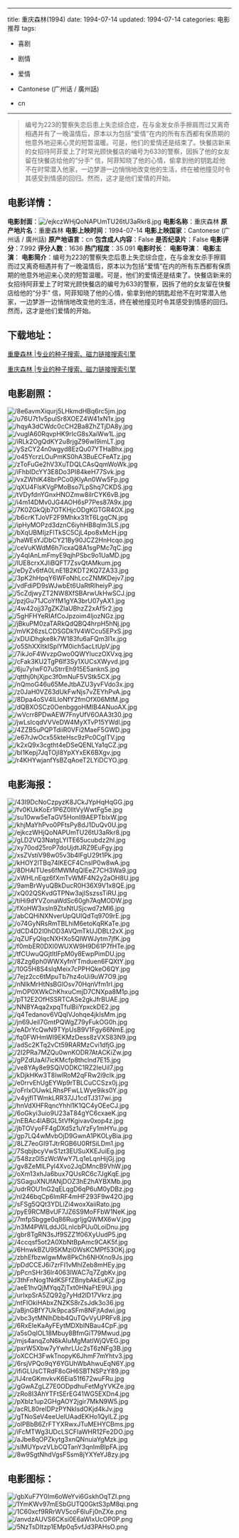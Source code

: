 
---
title: 重庆森林(1994)
date: 1994-07-14
updated: 1994-07-14
categories: 电影推荐
tags:
- 喜剧
- 剧情
- 爱情

- Cantonese (广州话 / 廣州話)
- cn
---


> 编号为223的警察失恋后患上失恋综合症，在与金发女杀手擦肩而过又离奇相遇并有了一晚温情后，原本以为包括“爱情”在内的所有东西都有保质期的他意外地迎来心灵的短暂温暖。可是，他们的爱情还是结束了。快餐店新来的女招待阿菲爱上了时常光顾快餐店的编号为633的警察，因拆了他的女友留在快餐店给他的“分手” 信，阿菲知晓了他的心情，偷拿到他的钥匙趁他不在时常潜入他家，一边梦游一边悄悄地改变他的生活，终在被他撞见时令其感受到情感的回归。然而，这才是他们爱情的开始。

## **电影详情**：

**电影封面**：<img src="https://image.tmdb.org/t/p/w200/ejkczWHjQoNAPUmTU26tU3aRkr8.jpg" alt="/ejkczWHjQoNAPUmTU26tU3aRkr8.jpg" title="/ejkczWHjQoNAPUmTU26tU3aRkr8.jpg">
**电影名称**：重庆森林
**原产地片名**：重慶森林
**电影上映时间**：1994-07-14
**电影上映国家**：Cantonese (广州话 / 廣州話)
**原产地语言**：cn
**包含成人内容**：False
**是否纪录片**：False
**电影评分**：7.992
**评分人数**：1636
**热门程度**：35.091
**电影时长**：
**电影导演**：
**电影主演**：
**电影简介**：编号为223的警察失恋后患上失恋综合症，在与金发女杀手擦肩而过又离奇相遇并有了一晚温情后，原本以为包括“爱情”在内的所有东西都有保质期的他意外地迎来心灵的短暂温暖。可是，他们的爱情还是结束了。快餐店新来的女招待阿菲爱上了时常光顾快餐店的编号为633的警察，因拆了他的女友留在快餐店给他的“分手” 信，阿菲知晓了他的心情，偷拿到他的钥匙趁他不在时常潜入他家，一边梦游一边悄悄地改变他的生活，终在被他撞见时令其感受到情感的回归。然而，这才是他们爱情的开始。

## **下载地址**：
[重慶森林 |专业的种子搜索、磁力链接搜索引擎](https://movie.amd794.com:2083/?search=%E9%87%8D%E6%85%B6%E6%A3%AE%E6%9E%97&ordering=&mode=match_phrase&page_size=10&page=1)

[重庆森林 |专业的种子搜索、磁力链接搜索引擎](https://movie.amd794.com:2083/?search=%E9%87%8D%E5%BA%86%E6%A3%AE%E6%9E%97&ordering=&mode=match_phrase&page_size=10&page=1)
 

## **电影剧照**：
<img src="https://image.tmdb.org/t/p/original/8e6avmXiqurj5LHkmdHBq6rc5jm.jpg" alt="/8e6avmXiqurj5LHkmdHBq6rc5jm.jpg" title="/8e6avmXiqurj5LHkmdHBq6rc5jm.jpg"><img src="https://image.tmdb.org/t/p/original/u76U7t1v5pulSr8XOEZ4W41xN1x.jpg" alt="/u76U7t1v5pulSr8XOEZ4W41xN1x.jpg" title="/u76U7t1v5pulSr8XOEZ4W41xN1x.jpg"><img src="https://image.tmdb.org/t/p/original/hqyA3dCWdc0cCH2Ba8ZhZTjDA8y.jpg" alt="/hqyA3dCWdc0cCH2Ba8ZhZTjDA8y.jpg" title="/hqyA3dCWdc0cCH2Ba8ZhZTjDA8y.jpg"><img src="https://image.tmdb.org/t/p/original/vuglA60RqvpHK9rIcG8sXaiWw1L.jpg" alt="/vuglA60RqvpHK9rIcG8sXaiWw1L.jpg" title="/vuglA60RqvpHK9rIcG8sXaiWw1L.jpg"><img src="https://image.tmdb.org/t/p/original/iRLk2OgQdKY2u8rjgZ96wI9imLT.jpg" alt="/iRLk2OgQdKY2u8rjgZ96wI9imLT.jpg" title="/iRLk2OgQdKY2u8rjgZ96wI9imLT.jpg"><img src="https://image.tmdb.org/t/p/original/ySzCY24n0wgyd8EzQu07YTHaBhx.jpg" alt="/ySzCY24n0wgyd8EzQu07YTHaBhx.jpg" title="/ySzCY24n0wgyd8EzQu07YTHaBhx.jpg"><img src="https://image.tmdb.org/t/p/original/o45YcrzLOuPmKS0hA3BuECFeATz.jpg" alt="/o45YcrzLOuPmKS0hA3BuECFeATz.jpg" title="/o45YcrzLOuPmKS0hA3BuECFeATz.jpg"><img src="https://image.tmdb.org/t/p/original/zToFuGe2hV3XuTDQLCAsQqmWoWk.jpg" alt="/zToFuGe2hV3XuTDQLCAsQqmWoWk.jpg" title="/zToFuGe2hV3XuTDQLCAsQqmWoWk.jpg"><img src="https://image.tmdb.org/t/p/original/iFhbIDcYY3E8Do3PI84keH77Svk.jpg" alt="/iFhbIDcYY3E8Do3PI84keH77Svk.jpg" title="/iFhbIDcYY3E8Do3PI84keH77Svk.jpg"><img src="https://image.tmdb.org/t/p/original/vxZWhlK48brPCo0jKlyAn0Ww5Fp.jpg" alt="/vxZWhlK48brPCo0jKlyAn0Ww5Fp.jpg" title="/vxZWhlK48brPCo0jKlyAn0Ww5Fp.jpg"><img src="https://image.tmdb.org/t/p/original/qXU4FlsKVgPMoBso7LpShq7CKDS.jpg" alt="/qXU4FlsKVgPMoBso7LpShq7CKDS.jpg" title="/qXU4FlsKVgPMoBso7LpShq7CKDS.jpg"><img src="https://image.tmdb.org/t/p/original/tVDyfdnYGnxHNOZmw8ilrCYK6vB.jpg" alt="/tVDyfdnYGnxHNOZmw8ilrCYK6vB.jpg" title="/tVDyfdnYGnxHNOZmw8ilrCYK6vB.jpg"><img src="https://image.tmdb.org/t/p/original/i4m14DMv0JG4AOH6sP7Pes87A9x.jpg" alt="/i4m14DMv0JG4AOH6sP7Pes87A9x.jpg" title="/i4m14DMv0JG4AOH6sP7Pes87A9x.jpg"><img src="https://image.tmdb.org/t/p/original/7K0ZGkQjb7OTKHjcODgKGTGR4OX.jpg" alt="/7K0ZGkQjb7OTKHjcODgKGTGR4OX.jpg" title="/7K0ZGkQjb7OTKHjcODgKGTGR4OX.jpg"><img src="https://image.tmdb.org/t/p/original/b6crKTJoVF2F9Mhkx31tT6LgqCN.jpg" alt="/b6crKTJoVF2F9Mhkx31tT6LgqCN.jpg" title="/b6crKTJoVF2F9Mhkx31tT6LgqCN.jpg"><img src="https://image.tmdb.org/t/p/original/ipHyMOPzd3dznC6iyhHB8qlm3LS.jpg" alt="/ipHyMOPzd3dznC6iyhHB8qlm3LS.jpg" title="/ipHyMOPzd3dznC6iyhHB8qlm3LS.jpg"><img src="https://image.tmdb.org/t/p/original/bXqUBMIjzFlTkSC5CjL4po8xMcH.jpg" alt="/bXqUBMIjzFlTkSC5CjL4po8xMcH.jpg" title="/bXqUBMIjzFlTkSC5CjL4po8xMcH.jpg"><img src="https://image.tmdb.org/t/p/original/haWEsYJDbCY21By90JCZ2HnHcqo.jpg" alt="/haWEsYJDbCY21By90JCZ2HnHcqo.jpg" title="/haWEsYJDbCY21By90JCZ2HnHcqo.jpg"><img src="https://image.tmdb.org/t/p/original/ceVuKWdM6h7icxaQ8A1sgPMc7qC.jpg" alt="/ceVuKWdM6h7icxaQ8A1sgPMc7qC.jpg" title="/ceVuKWdM6h7icxaQ8A1sgPMc7qC.jpg"><img src="https://image.tmdb.org/t/p/original/y4qIAnLmFmyE9qjhPSbc9o1UaMD.jpg" alt="/y4qIAnLmFmyE9qjhPSbc9o1UaMD.jpg" title="/y4qIAnLmFmyE9qjhPSbc9o1UaMD.jpg"><img src="https://image.tmdb.org/t/p/original/lUE8crxXJliBQFT7ZsvQtAMkum.jpg" alt="/lUE8crxXJliBQFT7ZsvQtAMkum.jpg" title="/lUE8crxXJliBQFT7ZsvQtAMkum.jpg"><img src="https://image.tmdb.org/t/p/original/eDyZv6tfA0LnE1B2KDT2KQ7ZA33.jpg" alt="/eDyZv6tfA0LnE1B2KDT2KQ7ZA33.jpg" title="/eDyZv6tfA0LnE1B2KDT2KQ7ZA33.jpg"><img src="https://image.tmdb.org/t/p/original/3pK2hHpqY6WFoNhLccZNMKDejv7.jpg" alt="/3pK2hHpqY6WFoNhLccZNMKDejv7.jpg" title="/3pK2hHpqY6WFoNhLccZNMKDejv7.jpg"><img src="https://image.tmdb.org/t/p/original/vdFdiPD9sWJwbEt6UaRtRlheiyP.jpg" alt="/vdFdiPD9sWJwbEt6UaRtRlheiyP.jpg" title="/vdFdiPD9sWJwbEt6UaRtRlheiyP.jpg"><img src="https://image.tmdb.org/t/p/original/5cZdjwyZT2NW8XfSBArwUkHwSCJ.jpg" alt="/5cZdjwyZT2NW8XfSBArwUkHwSCJ.jpg" title="/5cZdjwyZT2NW8XfSBArwUkHwSCJ.jpg"><img src="https://image.tmdb.org/t/p/original/pzjGu71JCoYfM1gYA3brU07yAX1.jpg" alt="/pzjGu71JCoYfM1gYA3brU07yAX1.jpg" title="/pzjGu71JCoYfM1gYA3brU07yAX1.jpg"><img src="https://image.tmdb.org/t/p/original/4w42ojj37gZKZlaUBhzZ2xAf5r2.jpg" alt="/4w42ojj37gZKZlaUBhzZ2xAf5r2.jpg" title="/4w42ojj37gZKZlaUBhzZ2xAf5r2.jpg"><img src="https://image.tmdb.org/t/p/original/5gHFHYeRIAfCoJpzoim4ljozNGz.jpg" alt="/5gHFHYeRIAfCoJpzoim4ljozNGz.jpg" title="/5gHFHYeRIAfCoJpzoim4ljozNGz.jpg"><img src="https://image.tmdb.org/t/p/original/jBkuPM0zaTARkQdQBQ4hrpH5hNj.jpg" alt="/jBkuPM0zaTARkQdQBQ4hrpH5hNj.jpg" title="/jBkuPM0zaTARkQdQBQ4hrpH5hNj.jpg"><img src="https://image.tmdb.org/t/p/original/mVK26zsLCDSGDk1V4WCcu5EPxS.jpg" alt="/mVK26zsLCDSGDk1V4WCcu5EPxS.jpg" title="/mVK26zsLCDSGDk1V4WCcu5EPxS.jpg"><img src="https://image.tmdb.org/t/p/original/xDUiDhgke8k7W183fu6aFQm3I1x.jpg" alt="/xDUiDhgke8k7W183fu6aFQm3I1x.jpg" title="/xDUiDhgke8k7W183fu6aFQm3I1x.jpg"><img src="https://image.tmdb.org/t/p/original/o5ShXXItkISplYM0ich5acLtUpV.jpg" alt="/o5ShXXItkISplYM0ich5acLtUpV.jpg" title="/o5ShXXItkISplYM0ich5acLtUpV.jpg"><img src="https://image.tmdb.org/t/p/original/7ikJoF4WvzpGwo0QWYluczOXVxq.jpg" alt="/7ikJoF4WvzpGwo0QWYluczOXVxq.jpg" title="/7ikJoF4WvzpGwo0QWYluczOXVxq.jpg"><img src="https://image.tmdb.org/t/p/original/cFak3KU2TgP6lf3Sy1XUCsXWyvd.jpg" alt="/cFak3KU2TgP6lf3Sy1XUCsXWyvd.jpg" title="/cFak3KU2TgP6lf3Sy1XUCsXWyvd.jpg"><img src="https://image.tmdb.org/t/p/original/6ju7yIwF07uStrrEh915E5anknS.jpg" alt="/6ju7yIwF07uStrrEh915E5anknS.jpg" title="/6ju7yIwF07uStrrEh915E5anknS.jpg"><img src="https://image.tmdb.org/t/p/original/qtthj0hjXjpc3f0mNuF5VStk5CX.jpg" alt="/qtthj0hjXjpc3f0mNuF5VStk5CX.jpg" title="/qtthj0hjXjpc3f0mNuF5VStk5CX.jpg"><img src="https://image.tmdb.org/t/p/original/nQmoG46u65MeJtbAZU3yvFVdo3x.jpg" alt="/nQmoG46u65MeJtbAZU3yvFVdo3x.jpg" title="/nQmoG46u65MeJtbAZU3yvFVdo3x.jpg"><img src="https://image.tmdb.org/t/p/original/z0JaH0VZ63dUkFwNjs7vZEYhPvA.jpg" alt="/z0JaH0VZ63dUkFwNjs7vZEYhPvA.jpg" title="/z0JaH0VZ63dUkFwNjs7vZEYhPvA.jpg"><img src="https://image.tmdb.org/t/p/original/8Dpa4oSV4ILloNfY2fmOfX06MtM.jpg" alt="/8Dpa4oSV4ILloNfY2fmOfX06MtM.jpg" title="/8Dpa4oSV4ILloNfY2fmOfX06MtM.jpg"><img src="https://image.tmdb.org/t/p/original/dQBXOSCz0OenbggoHMIB4ANuoAX.jpg" alt="/dQBXOSCz0OenbggoHMIB4ANuoAX.jpg" title="/dQBXOSCz0OenbggoHMIB4ANuoAX.jpg"><img src="https://image.tmdb.org/t/p/original/wVcrr8PDwAEW7FnyUfV6OAA3t30.jpg" alt="/wVcrr8PDwAEW7FnyUfV6OAA3t30.jpg" title="/wVcrr8PDwAEW7FnyUfV6OAA3t30.jpg"><img src="https://image.tmdb.org/t/p/original/jwLsIcqdVVVeDW4MyXTvP15YWdl.jpg" alt="/jwLsIcqdVVVeDW4MyXTvP15YWdl.jpg" title="/jwLsIcqdVVVeDW4MyXTvP15YWdl.jpg"><img src="https://image.tmdb.org/t/p/original/4ZZB5uPQPTdiiR0VFi2MaeF5GWD.jpg" alt="/4ZZB5uPQPTdiiR0VFi2MaeF5GWD.jpg" title="/4ZZB5uPQPTdiiR0VFi2MaeF5GWD.jpg"><img src="https://image.tmdb.org/t/p/original/e67rJwOcx55kteHsc9zPc0CgITV.jpg" alt="/e67rJwOcx55kteHsc9zPc0CgITV.jpg" title="/e67rJwOcx55kteHsc9zPc0CgITV.jpg"><img src="https://image.tmdb.org/t/p/original/k2xQ9x3cgtht4eDSeQENLYa1qCZ.jpg" alt="/k2xQ9x3cgtht4eDSeQENLYa1qCZ.jpg" title="/k2xQ9x3cgtht4eDSeQENLYa1qCZ.jpg"><img src="https://image.tmdb.org/t/p/original/bI1Kepj7JqTOjI8YpXYxEK6BXgv.jpg" alt="/bI1Kepj7JqTOjI8YpXYxEK6BXgv.jpg" title="/bI1Kepj7JqTOjI8YpXYxEK6BXgv.jpg"><img src="https://image.tmdb.org/t/p/original/r4KHYwjanfYsBZqAoeT2LYiDCYO.jpg" alt="/r4KHYwjanfYsBZqAoeT2LYiDCYO.jpg" title="/r4KHYwjanfYsBZqAoeT2LYiDCYO.jpg">

## **电影海报**：
<img src="https://image.tmdb.org/t/p/original/43I9DcNoCzpyzK8JCkJYpHqHqGG.jpg" alt="/43I9DcNoCzpyzK8JCkJYpHqHqGG.jpg" title="/43I9DcNoCzpyzK8JCkJYpHqHqGG.jpg"><img src="https://image.tmdb.org/t/p/original/fv0KUkKoEr1P6Z0lltVyWwtFg5e.jpg" alt="/fv0KUkKoEr1P6Z0lltVyWwtFg5e.jpg" title="/fv0KUkKoEr1P6Z0lltVyWwtFg5e.jpg"><img src="https://image.tmdb.org/t/p/original/su10ww5eTaGV5Honll9AEPTblxW.jpg" alt="/su10ww5eTaGV5Honll9AEPTblxW.jpg" title="/su10ww5eTaGV5Honll9AEPTblxW.jpg"><img src="https://image.tmdb.org/t/p/original/khjMaYhPvo0PFtsPy8dJ1DuQv0U.jpg" alt="/khjMaYhPvo0PFtsPy8dJ1DuQv0U.jpg" title="/khjMaYhPvo0PFtsPy8dJ1DuQv0U.jpg"><img src="https://image.tmdb.org/t/p/original/ejkczWHjQoNAPUmTU26tU3aRkr8.jpg" alt="/ejkczWHjQoNAPUmTU26tU3aRkr8.jpg" title="/ejkczWHjQoNAPUmTU26tU3aRkr8.jpg"><img src="https://image.tmdb.org/t/p/original/gLD2VQ3NatgLYITE65ucubdz2hl.jpg" alt="/gLD2VQ3NatgLYITE65ucubdz2hl.jpg" title="/gLD2VQ3NatgLYITE65ucubdz2hl.jpg"><img src="https://image.tmdb.org/t/p/original/xy70od25roP7doUjdtJRZ9EuFgy.jpg" alt="/xy70od25roP7doUjdtJRZ9EuFgy.jpg" title="/xy70od25roP7doUjdtJRZ9EuFgy.jpg"><img src="https://image.tmdb.org/t/p/original/xsZVstiV98w05v3b4IFgU29t1Pk.jpg" alt="/xsZVstiV98w05v3b4IFgU29t1Pk.jpg" title="/xsZVstiV98w05v3b4IFgU29t1Pk.jpg"><img src="https://image.tmdb.org/t/p/original/kHOY2lTBq74lKECF4CnsIP0w8wA.jpg" alt="/kHOY2lTBq74lKECF4CnsIP0w8wA.jpg" title="/kHOY2lTBq74lKECF4CnsIP0w8wA.jpg"><img src="https://image.tmdb.org/t/p/original/8DHAlTUes6fMWMqQlEeZ7CH3Wa9.jpg" alt="/8DHAlTUes6fMWMqQlEeZ7CH3Wa9.jpg" title="/8DHAlTUes6fMWMqQlEeZ7CH3Wa9.jpg"><img src="https://image.tmdb.org/t/p/original/xWHLnEqz6fXmTvWMF4N2y2aOH8U.jpg" alt="/xWHLnEqz6fXmTvWMF4N2y2aOH8U.jpg" title="/xWHLnEqz6fXmTvWMF4N2y2aOH8U.jpg"><img src="https://image.tmdb.org/t/p/original/9amBrWyuQBkDucR0H36X9V1x8QE.jpg" alt="/9amBrWyuQBkDucR0H36X9V1x8QE.jpg" title="/9amBrWyuQBkDucR0H36X9V1x8QE.jpg"><img src="https://image.tmdb.org/t/p/original/xQ02QSKvdGTPNw3ajISszssTiRU.jpg" alt="/xQ02QSKvdGTPNw3ajISszssTiRU.jpg" title="/xQ02QSKvdGTPNw3ajISszssTiRU.jpg"><img src="https://image.tmdb.org/t/p/original/tiHi9dYVZonaWdSc60gh7AqMODW.jpg" alt="/tiHi9dYVZonaWdSc60gh7AqMODW.jpg" title="/tiHi9dYVZonaWdSc60gh7AqMODW.jpg"><img src="https://image.tmdb.org/t/p/original/fXoHW3xsln9ZtxNtUSjcwd7zMl6.jpg" alt="/fXoHW3xsln9ZtxNtUSjcwd7zMl6.jpg" title="/fXoHW3xsln9ZtxNtUSjcwd7zMl6.jpg"><img src="https://image.tmdb.org/t/p/original/abCQHiNXNverUpQUIQdTq9709rE.jpg" alt="/abCQHiNXNverUpQUIQdTq9709rE.jpg" title="/abCQHiNXNverUpQUIQdTq9709rE.jpg"><img src="https://image.tmdb.org/t/p/original/o74GyNRsRmTBLhiM6etoKqRKaTe.jpg" alt="/o74GyNRsRmTBLhiM6etoKqRKaTe.jpg" title="/o74GyNRsRmTBLhiM6etoKqRKaTe.jpg"><img src="https://image.tmdb.org/t/p/original/dCD4D2I0hOD3AVQmTkUJDBLt2xX.jpg" alt="/dCD4D2I0hOD3AVQmTkUJDBLt2xX.jpg" title="/dCD4D2I0hOD3AVQmTkUJDBLt2xX.jpg"><img src="https://image.tmdb.org/t/p/original/qZUFyQlqcNXHXo5QIWWJytm7jfK.jpg" alt="/qZUFyQlqcNXHXo5QIWWJytm7jfK.jpg" title="/qZUFyQlqcNXHXo5QIWWJytm7jfK.jpg"><img src="https://image.tmdb.org/t/p/original/f0mbER0DXl0WUXW9H9D61P7fHTe.jpg" alt="/f0mbER0DXl0WUXW9H9D61P7fHTe.jpg" title="/f0mbER0DXl0WUXW9H9D61P7fHTe.jpg"><img src="https://image.tmdb.org/t/p/original/tfCUwuQGjtItIFpM0y8EwpPimDU.jpg" alt="/tfCUwuQGjtItIFpM0y8EwpPimDU.jpg" title="/tfCUwuQGjtItIFpM0y8EwpPimDU.jpg"><img src="https://image.tmdb.org/t/p/original/8Zzg6ph0WWXyfnYTmduen6FQXtY.jpg" alt="/8Zzg6ph0WWXyfnYTmduen6FQXtY.jpg" title="/8Zzg6ph0WWXyfnYTmduen6FQXtY.jpg"><img src="https://image.tmdb.org/t/p/original/10G5H8S4slqMeix7cPPHQkeO6QY.jpg" alt="/10G5H8S4slqMeix7cPPHQkeO6QY.jpg" title="/10G5H8S4slqMeix7cPPHQkeO6QY.jpg"><img src="https://image.tmdb.org/t/p/original/7ejz2cc6tMpuTb7hz4oUi9uW7O9.jpg" alt="/7ejz2cc6tMpuTb7hz4oUi9uW7O9.jpg" title="/7ejz2cc6tMpuTb7hz4oUi9uW7O9.jpg"><img src="https://image.tmdb.org/t/p/original/nNIkMrHtNsBGlOsv70HqnVfm1rI.jpg" alt="/nNIkMrHtNsBGlOsv70HqnVfm1rI.jpg" title="/nNIkMrHtNsBGlOsv70HqnVfm1rI.jpg"><img src="https://image.tmdb.org/t/p/original/mOP0XWkChKhxuCmjD7CNXpa8M1p.jpg" alt="/mOP0XWkChKhxuCmjD7CNXpa8M1p.jpg" title="/mOP0XWkChKhxuCmjD7CNXpa8M1p.jpg"><img src="https://image.tmdb.org/t/p/original/pT12E2OfHSSRTCASe2gkJfrBUAE.jpg" alt="/pT12E2OfHSSRTCASe2gkJfrBUAE.jpg" title="/pT12E2OfHSSRTCASe2gkJfrBUAE.jpg"><img src="https://image.tmdb.org/t/p/original/NNBYAqa2xpqTfulBiiYpxckDE2.jpg" alt="/NNBYAqa2xpqTfulBiiYpxckDE2.jpg" title="/NNBYAqa2xpqTfulBiiYpxckDE2.jpg"><img src="https://image.tmdb.org/t/p/original/q4Tedanov6VQqIVJohqe4jkIsMm.jpg" alt="/q4Tedanov6VQqIVJohqe4jkIsMm.jpg" title="/q4Tedanov6VQqIVJohqe4jkIsMm.jpg"><img src="https://image.tmdb.org/t/p/original/jn69Jeil7GmtPQWgZ79yFukOG0h.jpg" alt="/jn69Jeil7GmtPQWgZ79yFukOG0h.jpg" title="/jn69Jeil7GmtPQWgZ79yFukOG0h.jpg"><img src="https://image.tmdb.org/t/p/original/eADrYcQwN9TYpUsB9V1Fgy66NmE.jpg" alt="/eADrYcQwN9TYpUsB9V1Fgy66NmE.jpg" title="/eADrYcQwN9TYpUsB9V1Fgy66NmE.jpg"><img src="https://image.tmdb.org/t/p/original/fq0FWHmWI9EKMzDess8zVXS83N9.jpg" alt="/fq0FWHmWI9EKMzDess8zVXS83N9.jpg" title="/fq0FWHmWI9EKMzDess8zVXS83N9.jpg"><img src="https://image.tmdb.org/t/p/original/adSc2KTq2vCt59RARMzCvi1dfjG.jpg" alt="/adSc2KTq2vCt59RARMzCvi1dfjG.jpg" title="/adSc2KTq2vCt59RARMzCvi1dfjG.jpg"><img src="https://image.tmdb.org/t/p/original/2I2PRa7MZQu0wnKODR7AtACKiZw.jpg" alt="/2I2PRa7MZQu0wnKODR7AtACKiZw.jpg" title="/2I2PRa7MZQu0wnKODR7AtACKiZw.jpg"><img src="https://image.tmdb.org/t/p/original/gPZdUaAl7icKMcfp8thclnd7E15.jpg" alt="/gPZdUaAl7icKMcfp8thclnd7E15.jpg" title="/gPZdUaAl7icKMcfp8thclnd7E15.jpg"><img src="https://image.tmdb.org/t/p/original/ve8YAy8e9SQiVODKC1RZ2IeUiI7.jpg" alt="/ve8YAy8e9SQiVODKC1RZ2IeUiI7.jpg" title="/ve8YAy8e9SQiVODKC1RZ2IeUiI7.jpg"><img src="https://image.tmdb.org/t/p/original/kDjkHKw3T8IwlRoM2qFRw2i9clk.jpg" alt="/kDjkHKw3T8IwlRoM2qFRw2i9clk.jpg" title="/kDjkHKw3T8IwlRoM2qFRw2i9clk.jpg"><img src="https://image.tmdb.org/t/p/original/e0rrvEhUgEYWp9rTBLCuCCSzx0j.jpg" alt="/e0rrvEhUgEYWp9rTBLCuCCSzx0j.jpg" title="/e0rrvEhUgEYWp9rTBLCuCCSzx0j.jpg"><img src="https://image.tmdb.org/t/p/original/oFrlxOUwkLRhsPFwLLWye9iks0Y.jpg" alt="/oFrlxOUwkLRhsPFwLLWye9iks0Y.jpg" title="/oFrlxOUwkLRhsPFwLLWye9iks0Y.jpg"><img src="https://image.tmdb.org/t/p/original/v4yjflTWmkLRR37JJ1cdTJ317wi.jpg" alt="/v4yjflTWmkLRR37JJ1cdTJ317wi.jpg" title="/v4yjflTWmkLRR37JJ1cdTJ317wi.jpg"><img src="https://image.tmdb.org/t/p/original/hnVdXHFRqncYhhl1K1QC4yOEeCJ.jpg" alt="/hnVdXHFRqncYhhl1K1QC4yOEeCJ.jpg" title="/hnVdXHFRqncYhhl1K1QC4yOEeCJ.jpg"><img src="https://image.tmdb.org/t/p/original/6oGkyi3uio9U23aT84gYC6cxaeK.jpg" alt="/6oGkyi3uio9U23aT84gYC6cxaeK.jpg" title="/6oGkyi3uio9U23aT84gYC6cxaeK.jpg"><img src="https://image.tmdb.org/t/p/original/nEBAc4lABGL5tVfKgivav0xop4z.jpg" alt="/nEBAc4lABGL5tVfKgivav0xop4z.jpg" title="/nEBAc4lABGL5tVfKgivav0xop4z.jpg"><img src="https://image.tmdb.org/t/p/original/jbTOVyoFF4gDXd5z1uYzFy1mHYu.jpg" alt="/jbTOVyoFF4gDXd5z1uYzFy1mHYu.jpg" title="/jbTOVyoFF4gDXd5z1uYzFy1mHYu.jpg"><img src="https://image.tmdb.org/t/p/original/gp7LQ4wMvbOjD9GwnA1PKOLyBia.jpg" alt="/gp7LQ4wMvbOjD9GwnA1PKOLyBia.jpg" title="/gp7LQ4wMvbOjD9GwnA1PKOLyBia.jpg"><img src="https://image.tmdb.org/t/p/original/8LZ7eoGI9TJtrRGB6U0RfSiLDm1.jpg" alt="/8LZ7eoGI9TJtrRGB6U0RfSiLDm1.jpg" title="/8LZ7eoGI9TJtrRGB6U0RfSiLDm1.jpg"><img src="https://image.tmdb.org/t/p/original/7SqbjbcyVwS1zt3EUSuXKEJuiEg.jpg" alt="/7SqbjbcyVwS1zt3EUSuXKEJuiEg.jpg" title="/7SqbjbcyVwS1zt3EUSuXKEJuiEg.jpg"><img src="https://image.tmdb.org/t/p/original/548zz0l5zWcWwY7Lq1eLqnHijGj.jpg" alt="/548zz0l5zWcWwY7Lq1eLqnHijGj.jpg" title="/548zz0l5zWcWwY7Lq1eLqnHijGj.jpg"><img src="https://image.tmdb.org/t/p/original/gv8ZeMILPyl4Xvo2JqDMncB9VhW.jpg" alt="/gv8ZeMILPyl4Xvo2JqDMncB9VhW.jpg" title="/gv8ZeMILPyl4Xvo2JqDMncB9VhW.jpg"><img src="https://image.tmdb.org/t/p/original/oXm13xhJa6bux7QUsRC6c7JgKqE.jpg" alt="/oXm13xhJa6bux7QUsRC6c7JgKqE.jpg" title="/oXm13xhJa6bux7QUsRC6c7JgKqE.jpg"><img src="https://image.tmdb.org/t/p/original/SGaguXNUfANjDOZ3hE2hAYBXMb.jpg" alt="/SGaguXNUfANjDOZ3hE2hAYBXMb.jpg" title="/SGaguXNUfANjDOZ3hE2hAYBXMb.jpg"><img src="https://image.tmdb.org/t/p/original/udrROU1nG2qELqgD6qP6uM0yDBz.jpg" alt="/udrROU1nG2qELqgD6qP6uM0yDBz.jpg" title="/udrROU1nG2qELqgD6qP6uM0yDBz.jpg"><img src="https://image.tmdb.org/t/p/original/nl246bqCp6lmRF4mHF293F9w42O.jpg" alt="/nl246bqCp6lmRF4mHF293F9w42O.jpg" title="/nl246bqCp6lmRF4mHF293F9w42O.jpg"><img src="https://image.tmdb.org/t/p/original/sFSg5QQt3YDLiZi4woxXaiiRato.jpg" alt="/sFSg5QQt3YDLiZi4woxXaiiRato.jpg" title="/sFSg5QQt3YDLiZi4woxXaiiRato.jpg"><img src="https://image.tmdb.org/t/p/original/pyE9RCMBvUF7JZ6S9MoFFbW1NeK.jpg" alt="/pyE9RCMBvUF7JZ6S9MoFFbW1NeK.jpg" title="/pyE9RCMBvUF7JZ6S9MoFFbW1NeK.jpg"><img src="https://image.tmdb.org/t/p/original/7mfpSbgge0q86RugrljgQWMX6wV.jpg" alt="/7mfpSbgge0q86RugrljgQWMX6wV.jpg" title="/7mfpSbgge0q86RugrljgQWMX6wV.jpg"><img src="https://image.tmdb.org/t/p/original/n3M4PWlLddJGLnIcbPUu0LoiDnu.jpg" alt="/n3M4PWlLddJGLnIcbPUu0LoiDnu.jpg" title="/n3M4PWlLddJGLnIcbPUu0LoiDnu.jpg"><img src="https://image.tmdb.org/t/p/original/gbr8TgRN3sJf9SZZ1f06XyUudP5.jpg" alt="/gbr8TgRN3sJf9SZZ1f06XyUudP5.jpg" title="/gbr8TgRN3sJf9SZZ1f06XyUudP5.jpg"><img src="https://image.tmdb.org/t/p/original/4ccqsf5ot2A0XbNtBpAmc9CAK5f.jpg" alt="/4ccqsf5ot2A0XbNtBpAmc9CAK5f.jpg" title="/4ccqsf5ot2A0XbNtBpAmc9CAK5f.jpg"><img src="https://image.tmdb.org/t/p/original/6HnwkBZU9SKMzi0WsKCMPf53OKj.jpg" alt="/6HnwkBZU9SKMzi0WsKCMPf53OKj.jpg" title="/6HnwkBZU9SKMzi0WsKCMPf53OKj.jpg"><img src="https://image.tmdb.org/t/p/original/zbhEfbzwlgwMw8PkCh6NHXno9Js.jpg" alt="/zbhEfbzwlgwMw8PkCh6NHXno9Js.jpg" title="/zbhEfbzwlgwMw8PkCh6NHXno9Js.jpg"><img src="https://image.tmdb.org/t/p/original/pDdCCEJ6i7zrFI1vMhlZeb8mHEy.jpg" alt="/pDdCCEJ6i7zrFI1vMhlZeb8mHEy.jpg" title="/pDdCCEJ6i7zrFI1vMhlZeb8mHEy.jpg"><img src="https://image.tmdb.org/t/p/original/pPcnSHr36lr4063lWAC7q7ZgbKv.jpg" alt="/pPcnSHr36lr4063lWAC7q7ZgbKv.jpg" title="/pPcnSHr36lr4063lWAC7q7ZgbKv.jpg"><img src="https://image.tmdb.org/t/p/original/3thFnNog1NdKSFfZBnybAkEuKjZ.jpg" alt="/3thFnNog1NdKSFfZBnybAkEuKjZ.jpg" title="/3thFnNog1NdKSFfZBnybAkEuKjZ.jpg"><img src="https://image.tmdb.org/t/p/original/aeE1hvQjMYqqZjTxt0HNaFtE9Ui.jpg" alt="/aeE1hvQjMYqqZjTxt0HNaFtE9Ui.jpg" title="/aeE1hvQjMYqqZjTxt0HNaFtE9Ui.jpg"><img src="https://image.tmdb.org/t/p/original/urIxpSrA5ZQ92g7yHd2lD17Vkrz.jpg" alt="/urIxpSrA5ZQ92g7yHd2lD17Vkrz.jpg" title="/urIxpSrA5ZQ92g7yHd2lD17Vkrz.jpg"><img src="https://image.tmdb.org/t/p/original/ntFIOkiHAbxZNZKS8rZsJdk3o36.jpg" alt="/ntFIOkiHAbxZNZKS8rZsJdk3o36.jpg" title="/ntFIOkiHAbxZNZKS8rZsJdk3o36.jpg"><img src="https://image.tmdb.org/t/p/original/aBjnGBfY7Uk9pcaSFm8NFjtAdwi.jpg" alt="/aBjnGBfY7Uk9pcaSFm8NFjtAdwi.jpg" title="/aBjnGBfY7Uk9pcaSFm8NFjtAdwi.jpg"><img src="https://image.tmdb.org/t/p/original/vbc3ytMNlhDbb4QuTQvVyUPRFv8.jpg" alt="/vbc3ytMNlhDbb4QuTQvVyUPRFv8.jpg" title="/vbc3ytMNlhDbb4QuTQvVyUPRFv8.jpg"><img src="https://image.tmdb.org/t/p/original/6RxEIeKaAyFEytMDXbINBau4CpF.jpg" alt="/6RxEIeKaAyFEytMDXbINBau4CpF.jpg" title="/6RxEIeKaAyFEytMDXbINBau4CpF.jpg"><img src="https://image.tmdb.org/t/p/original/a5sOqIOL18Mbuy8BfmGiT79Mwud.jpg" alt="/a5sOqIOL18Mbuy8BfmGiT79Mwud.jpg" title="/a5sOqIOL18Mbuy8BfmGiT79Mwud.jpg"><img src="https://image.tmdb.org/t/p/original/mjs4anqZoN6kAIuMgMatIWjQVEG.jpg" alt="/mjs4anqZoN6kAIuMgMatIWjQVEG.jpg" title="/mjs4anqZoN6kAIuMgMatIWjQVEG.jpg"><img src="https://image.tmdb.org/t/p/original/pxrW5Xbw7yYwhrLUc2sT6zNFg3B.jpg" alt="/pxrW5Xbw7yYwhrLUc2sT6zNFg3B.jpg" title="/pxrW5Xbw7yYwhrLUc2sT6zNFg3B.jpg"><img src="https://image.tmdb.org/t/p/original/oXCCH3FwkTnopyK6JhmF7mYhtv3.jpg" alt="/oXCCH3FwkTnopyK6JhmF7mYhtv3.jpg" title="/oXCCH3FwkTnopyK6JhmF7mYhtv3.jpg"><img src="https://image.tmdb.org/t/p/original/6rsjVPQo9qY6YGUhWbAhwuEqN6Y.jpg" alt="/6rsjVPQo9qY6YGUhWbAhwuEqN6Y.jpg" title="/6rsjVPQo9qY6YGUhWbAhwuEqN6Y.jpg"><img src="https://image.tmdb.org/t/p/original/ifiGLUsCTRdF8oGH6SBTNSPzY89.jpg" alt="/ifiGLUsCTRdF8oGH6SBTNSPzY89.jpg" title="/ifiGLUsCTRdF8oGH6SBTNSPzY89.jpg"><img src="https://image.tmdb.org/t/p/original/lJ4reGKmvkvK6Eia51f672wuFRu.jpg" alt="/lJ4reGKmvkvK6Eia51f672wuFRu.jpg" title="/lJ4reGKmvkvK6Eia51f672wuFRu.jpg"><img src="https://image.tmdb.org/t/p/original/gGwAZgLZ7E0ODpdhuFetMgYVKZe.jpg" alt="/gGwAZgLZ7E0ODpdhuFetMgYVKZe.jpg" title="/gGwAZgLZ7E0ODpdhuFetMgYVKZe.jpg"><img src="https://image.tmdb.org/t/p/original/zRo8I3AhYTFtSErEG41WG5EXDn4.jpg" alt="/zRo8I3AhYTFtSErEG41WG5EXDn4.jpg" title="/zRo8I3AhYTFtSErEG41WG5EXDn4.jpg"><img src="https://image.tmdb.org/t/p/original/pXbIz1up2GHgAOY2jgir7MkN9W5.jpg" alt="/pXbIz1up2GHgAOY2jgir7MkN9W5.jpg" title="/pXbIz1up2GHgAOY2jgir7MkN9W5.jpg"><img src="https://image.tmdb.org/t/p/original/acRL80relDPzPYNkIsdOKjd4kJv.jpg" alt="/acRL80relDPzPYNkIsdOKjd4kJv.jpg" title="/acRL80relDPzPYNkIsdOKjd4kJv.jpg"><img src="https://image.tmdb.org/t/p/original/gTNoSeV4eeUelUAadEKHo1QylLZ.jpg" alt="/gTNoSeV4eeUelUAadEKHo1QylLZ.jpg" title="/gTNoSeV4eeUelUAadEKHo1QylLZ.jpg"><img src="https://image.tmdb.org/t/p/original/olPBbB6ZrFTYXRwxJTuMEHYCBms.jpg" alt="/olPBbB6ZrFTYXRwxJTuMEHYCBms.jpg" title="/olPBbB6ZrFTYXRwxJTuMEHYCBms.jpg"><img src="https://image.tmdb.org/t/p/original/iFcMTWg3UDcLSCFIaWHR12Fe2DO.jpg" alt="/iFcMTWg3UDcLSCFIaWHR12Fe2DO.jpg" title="/iFcMTWg3UDcLSCFIaWHR12Fe2DO.jpg"><img src="https://image.tmdb.org/t/p/original/aJbe8qOPZkytg3xnQNnuiaYgMzk.jpg" alt="/aJbe8qOPZkytg3xnQNnuiaYgMzk.jpg" title="/aJbe8qOPZkytg3xnQNnuiaYgMzk.jpg"><img src="https://image.tmdb.org/t/p/original/slMUYpvzVLbCQTanY3qnImBlpFA.jpg" alt="/slMUYpvzVLbCQTanY3qnImBlpFA.jpg" title="/slMUYpvzVLbCQTanY3qnImBlpFA.jpg"><img src="https://image.tmdb.org/t/p/original/8w9SgtNhdVgsFSsm8jYXYeYJ8zy.jpg" alt="/8w9SgtNhdVgsFSsm8jYXYeYJ8zy.jpg" title="/8w9SgtNhdVgsFSsm8jYXYeYJ8zy.jpg">

## **电影图标**：
<img src="https://image.tmdb.org/t/p/original/gbXuF7Y0Im6oWeYvi6GskhOqTZI.png" alt="/gbXuF7Y0Im6oWeYvi6GskhOqTZI.png" title="/gbXuF7Y0Im6oWeYvi6GskhOqTZI.png"><img src="https://image.tmdb.org/t/p/original/1YmKWv97mESbGUTQ0GktS3pM8qi.png" alt="/1YmKWv97mESbGUTQ0GktS3pM8qi.png" title="/1YmKWv97mESbGUTQ0GktS3pM8qi.png"><img src="https://image.tmdb.org/t/p/original/1C60xcf9RRrWV5coF6luFj0nZXe.png" alt="/1C60xcf9RRrWV5coF6luFj0nZXe.png" title="/1C60xcf9RRrWV5coF6luFj0nZXe.png"><img src="https://image.tmdb.org/t/p/original/anvdzAUVS6CKsi0E6aWIxUcOP0P.png" alt="/anvdzAUVS6CKsi0E6aWIxUcOP0P.png" title="/anvdzAUVS6CKsi0E6aWIxUcOP0P.png"><img src="https://image.tmdb.org/t/p/original/5NzTsDItzp1EMp0q5vfJd3PAHsO.png" alt="/5NzTsDItzp1EMp0q5vfJd3PAHsO.png" title="/5NzTsDItzp1EMp0q5vfJd3PAHsO.png">
